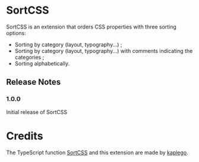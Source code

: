 # SortCSS

SortCSS is an extension that orders CSS properties with three sorting options:

-   Sorting by category (layout, typography...) ;
-   Sorting by category (layout, typography...) with comments indicating the categories ;
-   Sorting alphabetically.

## Release Notes

### 1.0.0

Initial release of SortCSS

# Credits

The TypeScript function [SortCSS](https://github.com/kaplego/TSUtils/blob/master/src/SortCSS/SortCSS.ts) and this extension are made by [kaplego](https://github.com/kaplego).

